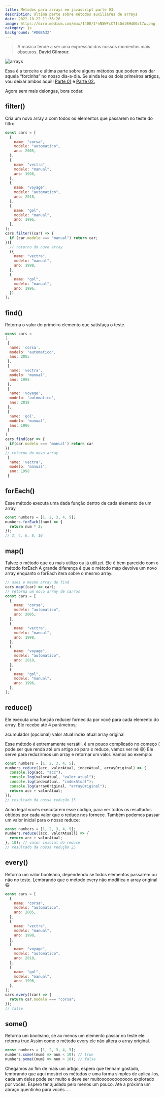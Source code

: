 ```yaml
---
title: Métodos para arrays em javascript parte 03
description: Última parte sobre métodos auxiliares de arrays
date: 2022-10-22 11:36:26
image: https://miro.medium.com/max/1400/1*nN5WFcCTIsGdlBHdUGzt7w.png
category: js
background: "#D6BA32"
---
```


> A música tende a ser uma expressão dos nossos momentos mais obscuros. **David Gilmour.**

![arrays](https://miro.medium.com/max/1400/1*nN5WFcCTIsGdlBHdUGzt7w.png)

Essa é a terceira e última parte sobre alguns métodos que podem nos dar aquela “forcinha” no nosso dia-a-dia. Se ainda leu os dois primeiros artigos, vou deixar ambos aqui!! [Parte 01](https://mayconbalves.com.br/m%C3%A9todos-para-arrays-em-javascript-%E2%80%94-parte-01/) e [Parte 02.](https://mayconbalves.com.br/m%C3%A9todos-para-arrays-em-javascript-%E2%80%94-parte-02/)

Agora sem mais delongas, bora codar.

## filter()

Cria um novo array a com todos os elementos que passarem no teste do filtro

```javascript
const cars = [
  {
    name: "corsa",
    modelo: "automatico",
    ano: 2005,
  },
  {
    name: "vectra",
    modelo: "manual",
    ano: 1998,
  },
  {
    name: "voyage",
    modelo: "automatico",
    ano: 2018,
  },
  {
    name: "gol",
    modelo: "manual",
    ano: 1996,
  },
];
cars.filter((car) => {
  if (car.modelo === "manual") return car;
})[
  // retorno do novo array
  ({
    name: "vectra",
    modelo: "manual",
    ano: 1998,
  },
  {
    name: "gol",
    modelo: "manual",
    ano: 1996,
  })
];
```

## find()

Retorna o valor do primeiro elemento que satisfaça o teste.

```javascript
const cars =
[
 {
  name: 'corsa',
  modelo: 'automatico',
  ano: 2005
 },
 {
  name: 'vectra',
  modelo: 'manual',
  ano: 1998
 },
 {
  name: 'voyage',
  modelo: 'automatico',
  ano: 2018
 },
 {
  name: 'gol',
  modelo: 'manual',
  ano: 1996
 }
]
cars.find(car => {
  if(car.modelo === 'manual') return car
})
// retorno do novo array
 {
  name: 'vectra',
  modelo: 'manual',
  ano: 1998
 }
```

## forEach()

Esse método executa uma dada função dentro de cada elemento de um array

```javascript
const numbers = [1, 2, 3, 4, 5];
numbers.forEach((num) => {
  return num * 2;
});
// 2, 4, 6, 8, 10
```

## map()

Talvez o método que eu mais utilizo ou já utilizei. Ele é bem parecido com o método forEach A grande diferença é que o método map devolve um novo array enquanto o forEach itera sobre o mesmo array.

```javascript
// usei o mesmo array do find
cars.map((car) => car);
// retorna um novo array de carros
const cars = [
  {
    name: "corsa",
    modelo: "automatico",
    ano: 2005,
  },
  {
    name: "vectra",
    modelo: "manual",
    ano: 1998,
  },
  {
    name: "voyage",
    modelo: "automatico",
    ano: 2018,
  },
  {
    name: "gol",
    modelo: "manual",
    ano: 1996,
  },
];
```

## reduce()

Ele executa uma função reducer fornecida por você para cada elemento do array. Ele recebe até 4 parâmetros;

acumulador (opcional)
valor atual
index atual
array original

Esse método é extremamente versátil, é um pouco complicado no começo ( pode ser que renda até um artigo só para o reduce, vamos ver né 😃) Ele serve para reduzirmos um array e retornar um valor. Vamos ao exemplo:

```javascript
const numbers = [1, 2, 3, 4, 5];
numbers.reduce((acc, valorAtual, indexAtual, arrayOriginal) => {
  console.log(acc, "acc");
  console.log(valorAtual, "valor atual");
  console.log(indexAtual, "indexAtual");
  console.log(arrayOriginal, "arrayOriginal");
  return acc + valorAtual;
});
// resultado da nossa redução 15
```

Acho legal vocês executarem esse código, para ver todos os resultados obtidos por cada valor que o reduce nos fornece. Também podemos passar um valor inicial para o nosso reduce:

```javascript
const numbers = [1, 2, 3, 4, 5];
numbers.reduce((acc, valorAtuall) => {
  return acc + valorAtual;
}, 10); // valor inicial do reduce
// resultado da nossa redução 25
```

## every()

Retorna um valor booleano, dependendo se todos elementos passarem ou não no teste. Lembrando que o método every não modifica o array original 😃

```javascript
const cars = [
  {
    name: "corsa",
    modelo: "automatico",
    ano: 2005,
  },
  {
    name: "vectra",
    modelo: "manual",
    ano: 1998,
  },
  {
    name: "voyage",
    modelo: "automatico",
    ano: 2018,
  },
  {
    name: "gol",
    modelo: "manual",
    ano: 1996,
  },
];
cars.every((car) => {
  return car.modelo === "corsa";
});
// false
```

## some()

Retorna um booleano, se ao menos um elemento passar no teste ele retorna true Assim como o método every ele não altera o array original.

```javascript
const numbers = [1, 2, 3, 4, 5];
numbers.some((num) => num < 10); // true
numbers.some((num) => num > 10); // false
```

Chegamos ao fim de mais um artigo, espero que tenham gostado, lembrando que aqui mostrei os métodos e uma forma simples de aplica-los, cada um deles pode ser muito e deve ser muitooooooooooooo explorado por vocês. Espero ter ajudado pelo menos um pouco. Até a próxima um abraço quentinho para vocês ….
